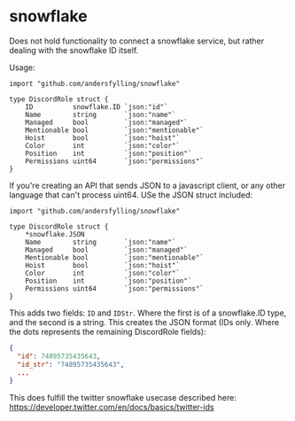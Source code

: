 # snowflake

Does not hold functionality to connect a snowflake service, but rather dealing with the snowflake ID itself.

Usage:
```golang
import "github.com/andersfylling/snowflake"

type DiscordRole struct {
	ID          snowflake.ID `json:"id"`
	Name        string       `json:"name"`
	Managed     bool         `json:"managed"`
	Mentionable bool         `json:"mentionable"`
	Hoist       bool         `json:"hoist"`
	Color       int          `json:"color"`
	Position    int          `json:"position"`
	Permissions uint64       `json:"permissions"`
}
```

If you're creating an API that sends JSON to a javascript client, or any other language that can't process uint64. USe the JSON struct included:
```golang
import "github.com/andersfylling/snowflake"

type DiscordRole struct {
	*snowflake.JSON
	Name        string       `json:"name"`
	Managed     bool         `json:"managed"`
	Mentionable bool         `json:"mentionable"`
	Hoist       bool         `json:"hoist"`
	Color       int          `json:"color"`
	Position    int          `json:"position"`
	Permissions uint64       `json:"permissions"`
}
```

This adds two fields: `ID` and `IDStr`. Where the first is of a snowflake.ID type, and the second is a string. This creates the JSON format (IDs only. Where the dots represents the remaining DiscordRole fields):
```json
{
  "id": 74895735435643,
  "id_str": "74895735435643",
  ...
}
```

This does fulfill the twitter snowflake usecase described here: https://developer.twitter.com/en/docs/basics/twitter-ids
